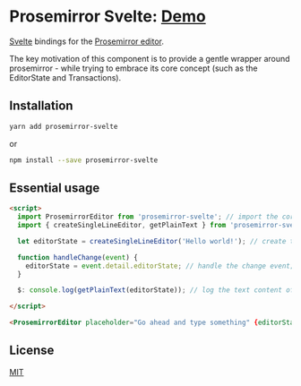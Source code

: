 # Prosemirror Svelte: [Demo](http://prosemirror-svelte.surge.sh/)
 [Svelte](https://svelte.dev) bindings for the [Prosemirror editor](https://prosemirror.net/).

The key motivation of this component is to provide a gentle wrapper around prosemirror - while trying to embrace its 
core concept (such as the EditorState and Transactions). 
 
## Installation

```bash
yarn add prosemirror-svelte
```

or 
```bash
npm install --save prosemirror-svelte
```

## Essential usage

```html
<script>
  import ProsemirrorEditor from 'prosemirror-svelte'; // import the core component
  import { createSingleLineEditor, getPlainText } from 'prosemirror-svelte/helpers'; // import some helpers to work with prosemirror state 

  let editorState = createSingleLineEditor('Hello world!'); // create the initial editor state

  function handleChange(event) {
    editorState = event.detail.editorState; // handle the change event; event.detail.editorState contains the new state
  }

  $: console.log(getPlainText(editorState)); // log the text content of the editor state, just for fun

</script>

<ProsemirrorEditor placeholder="Go ahead and type something" {editorState} on:change={handleChange}/>
```

## License
[MIT](LICENSE)
